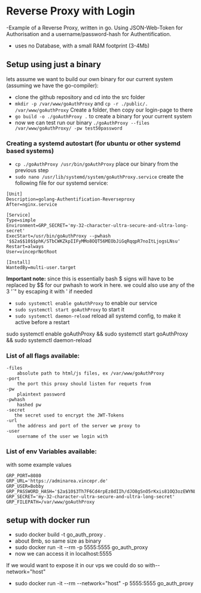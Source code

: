 # Reverse Proxy with Login
-Example of a Reverse Proxy, written in go. Using JSON-Web-Token for Authorisation and a username/password-hash for Authentification.
- uses no Database, with a small RAM footprint (3-4Mb)


## Setup using just a binary
lets assume we want to build our own binary for our current system (assuming we have the go-compiler):
- clone the github repository and cd into the src folder
- `mkdir -p /var/www/goAuthProxy` and `cp -r ./public/. /var/www/goAuthProxy` Create a folder, then copy our login-page to there
- `go build -o ./goAuthProxy .` to create a binary for your current system
- now we can test run our binary `./goAuthProxy --files /var/www/goAuthProxy/ -pw test50password` 

### Creating a systemd autostart (for ubuntu or other systemd based systems)
- `cp ./goAuthProxy /usr/bin/goAuthProxy` place our binary from the previous step
- `sudo nano /usr/lib/systemd/system/goAuthProxy.service` create the following file for our systemd service:
```
[Unit]
Description=golang-Authentification-Reverseproxy
After=nginx.service

[Service]
Type=simple
Environment=GRP_SECRET='my-32-character-ultra-secure-and-ultra-long-secret'
ExecStart=/usr/bin/goAuthProxy --pwhash '$$2a$$10$$phK/STbCWKZkpIIFyMMo8OQT56MEObJiGqRqqpR7noItLjogsLNsu'
Restart=always
User=vinceprNotRoot

[Install]
WantedBy=multi-user.target
```
**Important note:**   since this is essentially bash $ signs will have to be replaced by $$ for our pwhash to work in here. we could also use any of the 3 '`" by escaping it with \' if needed
- `sudo systemctl enable goAuthProxy` to enable our service
- `sudo systemctl start goAuthProxy` to start it
- `sudo systemctl daemon-reload` reload all systemd config, to make it active before a restart

sudo systemctl enable goAuthProxy && sudo systemctl start goAuthProxy && sudo systemctl daemon-reload
### List of all flags available:
```
-files 
    absolute path to html/js files, ex /var/www/goAuthProxy
-port 
    the port this proxy should listen for requets from
-pw 
    plaintext password
-pwhash 
    hashed pw
-secret 
   the secret used to encrypt the JWT-Tokens
-url 
    the address and port of the server we proxy to
-user 
    username of the user we login with
```
### List of env Variables available:
with some example values
```
GRP_PORT=8080
GRP_URL='https://adminarea.vincepr.de'
GRP_USER=Bobby
GRP_PASSWORD_HASH='$2a$10$3Th7F6Cd4rpEz8dIIh/dJO8gSnO5rKxis81OQ3ozEWYNLW7T7/MGe'
GRP_SECRET='my-32-character-ultra-secure-and-ultra-long-secret'
GRP_FILEPATH=/var/www/goAuthProxy
```

## setup with docker run
- sudo docker build -t go_auth_proxy .
- about 8mb, so same size as binary
- sudo docker run -it --rm -p 5555:5555 go_auth_proxy 
- now we can access it in localhost:5555

If we would want to expose it in our vps we could do so with--network="host"
- sudo docker run -it --rm  --network="host" -p 5555:5555 go_auth_proxy